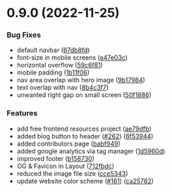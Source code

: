 # 0.9.0 (2022-11-25)


### Bug Fixes

* default navbar ([67db8fd](https://github.com/Arijit1000/4c-site/commit/67db8fd861b430f9517239076e71ac7628b3e502))
* font-size in mobile screens ([a47e03c](https://github.com/Arijit1000/4c-site/commit/a47e03c28dab7ba80f3ea83150ca2a3fecf96cf3))
* horizontal overflow ([59c6f81](https://github.com/Arijit1000/4c-site/commit/59c6f81b0f3b9d4e2626d4ef1bcf03a162574c4c))
* mobile padding ([1b11f06](https://github.com/Arijit1000/4c-site/commit/1b11f0661215c2c77e99a38812a827d74dabcb7a))
* nav area overlap with hero image ([9b17984](https://github.com/Arijit1000/4c-site/commit/9b179841b54381479abd260665155d97cb5b52cf))
* text overlap with nav ([8b4c3f7](https://github.com/Arijit1000/4c-site/commit/8b4c3f7bda23dce32a75f4a09eea4018819e97d9))
* unwanted right gap on small screen ([50f1886](https://github.com/Arijit1000/4c-site/commit/50f1886d131fca11dd299d18a6db9f9bee57acff))


### Features

* add free frontend resources project ([ae79dfb](https://github.com/Arijit1000/4c-site/commit/ae79dfbac7bea48f91a8be0c6bd623ebf9f936c1))
* added blog button to header ([#262](https://github.com/Arijit1000/4c-site/issues/262)) ([6f53944](https://github.com/Arijit1000/4c-site/commit/6f53944286ccc7c944154c1ac969c9b663a50b79))
* added contributors page ([babf949](https://github.com/Arijit1000/4c-site/commit/babf949d8a2a5c71afb25ee6c3dbb8a70867d88d))
* added google analytics via tag manager ([1d5960d](https://github.com/Arijit1000/4c-site/commit/1d5960da3973d69331d114a14d3f6cf07701d445))
* improved footer ([b158730](https://github.com/Arijit1000/4c-site/commit/b158730d4cebc8aa8b498b5f773a13bcadc54992))
* OG & Favicon in Layout ([712fbdc](https://github.com/Arijit1000/4c-site/commit/712fbdc005780f0e8dec412218e023111c80cf6c))
* reduced the image file size ([cce5343](https://github.com/Arijit1000/4c-site/commit/cce53436d841af53d7e116192ae6dcfff9872df9))
* update website color scheme ([#161](https://github.com/Arijit1000/4c-site/issues/161)) ([ca25782](https://github.com/Arijit1000/4c-site/commit/ca25782bd9e2078edcf0bbebe2c1dc7e02de30f5))



